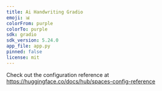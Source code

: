 ```yaml
---
title: Ai Handwriting Gradio
emoji: 📊
colorFrom: purple
colorTo: purple
sdk: gradio
sdk_version: 5.24.0
app_file: app.py
pinned: false
license: mit
---
```


Check out the configuration reference at https://huggingface.co/docs/hub/spaces-config-reference
